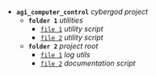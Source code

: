 - **`agi_computer_control`** *cybergod project*
    - **`folder 1`** *utilities*
        - [`file 1`]() *utility script*
        - [`file 2`]() *utility script*
    - **`folder 2`** *project root*
        - [`file 1`]() *log utils*
        - [`file 2`]() *documentation script*